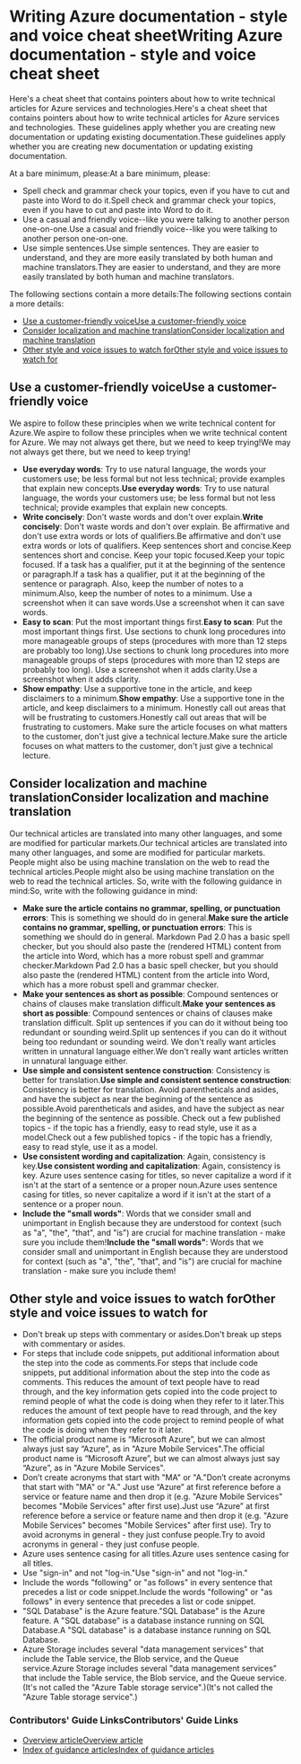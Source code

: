 # <a name="writing-azure-documentation---style-and-voice-cheat-sheet"></a><span data-ttu-id="b94ae-101">Writing Azure documentation - style and voice cheat sheet</span><span class="sxs-lookup"><span data-stu-id="b94ae-101">Writing Azure documentation - style and voice cheat sheet</span></span>
<span data-ttu-id="b94ae-102">Here's a cheat sheet that contains pointers about how to write technical articles for Azure services and technologies.</span><span class="sxs-lookup"><span data-stu-id="b94ae-102">Here's a cheat sheet that contains pointers about how to write technical articles for Azure services and technologies.</span></span> <span data-ttu-id="b94ae-103">These guidelines apply whether you are creating new documentation or updating existing documentation.</span><span class="sxs-lookup"><span data-stu-id="b94ae-103">These guidelines apply whether you are creating new documentation or updating existing documentation.</span></span>

<span data-ttu-id="b94ae-104">At a bare minimum, please:</span><span class="sxs-lookup"><span data-stu-id="b94ae-104">At a bare minimum, please:</span></span>

* <span data-ttu-id="b94ae-105">Spell check and grammar check your topics, even if you have to cut and paste into Word to do it.</span><span class="sxs-lookup"><span data-stu-id="b94ae-105">Spell check and grammar check your topics, even if you have to cut and paste into Word to do it.</span></span>
* <span data-ttu-id="b94ae-106">Use a casual and friendly voice--like you were talking to another person one-on-one.</span><span class="sxs-lookup"><span data-stu-id="b94ae-106">Use a casual and friendly voice--like you were talking to another person one-on-one.</span></span>
* <span data-ttu-id="b94ae-107">Use simple sentences.</span><span class="sxs-lookup"><span data-stu-id="b94ae-107">Use simple sentences.</span></span> <span data-ttu-id="b94ae-108">They are easier to understand, and they are more easily translated by both human and machine translators.</span><span class="sxs-lookup"><span data-stu-id="b94ae-108">They are easier to understand, and they are more easily translated by both human and machine translators.</span></span>

<span data-ttu-id="b94ae-109">The following sections contain a more details:</span><span class="sxs-lookup"><span data-stu-id="b94ae-109">The following sections contain a more details:</span></span>

* <span data-ttu-id="b94ae-110">[Use a customer-friendly voice]</span><span class="sxs-lookup"><span data-stu-id="b94ae-110">[Use a customer-friendly voice]</span></span>
* <span data-ttu-id="b94ae-111">[Consider localization and machine translation]</span><span class="sxs-lookup"><span data-stu-id="b94ae-111">[Consider localization and machine translation]</span></span>
* <span data-ttu-id="b94ae-112">[Other style and voice issues to watch for]</span><span class="sxs-lookup"><span data-stu-id="b94ae-112">[Other style and voice issues to watch for]</span></span>

## <a name="use-a-customer-friendly-voice"></a><span data-ttu-id="b94ae-113">Use a customer-friendly voice</span><span class="sxs-lookup"><span data-stu-id="b94ae-113">Use a customer-friendly voice</span></span>
<span data-ttu-id="b94ae-114">We aspire to follow these principles when we write technical content for Azure.</span><span class="sxs-lookup"><span data-stu-id="b94ae-114">We aspire to follow these principles when we write technical content for Azure.</span></span> <span data-ttu-id="b94ae-115">We may not always get there, but we need to keep trying!</span><span class="sxs-lookup"><span data-stu-id="b94ae-115">We may not always get there, but we need to keep trying!</span></span>

* <span data-ttu-id="b94ae-116">**Use everyday words**: Try to use natural language, the words your customers use; be less formal but not less technical; provide examples that explain new concepts.</span><span class="sxs-lookup"><span data-stu-id="b94ae-116">**Use everyday words**: Try to use natural language, the words your customers use; be less formal but not less technical; provide examples that explain new concepts.</span></span>
* <span data-ttu-id="b94ae-117">**Write concisely**: Don't waste words and don't over explain.</span><span class="sxs-lookup"><span data-stu-id="b94ae-117">**Write concisely**: Don't waste words and don't over explain.</span></span> <span data-ttu-id="b94ae-118">Be affirmative and don't use extra words or lots of qualifiers.</span><span class="sxs-lookup"><span data-stu-id="b94ae-118">Be affirmative and don't use extra words or lots of qualifiers.</span></span> <span data-ttu-id="b94ae-119">Keep sentences short and concise.</span><span class="sxs-lookup"><span data-stu-id="b94ae-119">Keep sentences short and concise.</span></span> <span data-ttu-id="b94ae-120">Keep your topic focused.</span><span class="sxs-lookup"><span data-stu-id="b94ae-120">Keep your topic focused.</span></span> <span data-ttu-id="b94ae-121">If a task has a qualifier, put it at the beginning of the sentence or paragraph.</span><span class="sxs-lookup"><span data-stu-id="b94ae-121">If a task has a qualifier, put it at the beginning of the sentence or paragraph.</span></span> <span data-ttu-id="b94ae-122">Also, keep the number of notes to a minimum.</span><span class="sxs-lookup"><span data-stu-id="b94ae-122">Also, keep the number of notes to a minimum.</span></span> <span data-ttu-id="b94ae-123">Use a screenshot when it can save words.</span><span class="sxs-lookup"><span data-stu-id="b94ae-123">Use a screenshot when it can save words.</span></span>
* <span data-ttu-id="b94ae-124">**Easy to scan**: Put the most important things first.</span><span class="sxs-lookup"><span data-stu-id="b94ae-124">**Easy to scan**: Put the most important things first.</span></span> <span data-ttu-id="b94ae-125">Use sections to chunk long procedures into more manageable groups of steps (procedures with more than 12 steps are probably too long).</span><span class="sxs-lookup"><span data-stu-id="b94ae-125">Use sections to chunk long procedures into more manageable groups of steps (procedures with more than 12 steps are probably too long).</span></span> <span data-ttu-id="b94ae-126">Use a screenshot when it adds clarity.</span><span class="sxs-lookup"><span data-stu-id="b94ae-126">Use a screenshot when it adds clarity.</span></span>
* <span data-ttu-id="b94ae-127">**Show empathy**: Use a supportive tone in the article, and keep disclaimers to a minimum.</span><span class="sxs-lookup"><span data-stu-id="b94ae-127">**Show empathy**: Use a supportive tone in the article, and keep disclaimers to a minimum.</span></span> <span data-ttu-id="b94ae-128">Honestly call out areas that will be frustrating to customers.</span><span class="sxs-lookup"><span data-stu-id="b94ae-128">Honestly call out areas that will be frustrating to customers.</span></span> <span data-ttu-id="b94ae-129">Make sure the article focuses on what matters to the customer, don't just give a technical lecture.</span><span class="sxs-lookup"><span data-stu-id="b94ae-129">Make sure the article focuses on what matters to the customer, don't just give a technical lecture.</span></span>

## <a name="consider-localization-and-machine-translation"></a><span data-ttu-id="b94ae-130">Consider localization and machine translation</span><span class="sxs-lookup"><span data-stu-id="b94ae-130">Consider localization and machine translation</span></span>
<span data-ttu-id="b94ae-131">Our technical articles are translated into many other languages, and some are modified for particular markets.</span><span class="sxs-lookup"><span data-stu-id="b94ae-131">Our technical articles are translated into many other languages, and some are modified for particular markets.</span></span> <span data-ttu-id="b94ae-132">People might also be using machine translation on the web to read the technical articles.</span><span class="sxs-lookup"><span data-stu-id="b94ae-132">People might also be using machine translation on the web to read the technical articles.</span></span> <span data-ttu-id="b94ae-133">So, write with the following guidance in mind:</span><span class="sxs-lookup"><span data-stu-id="b94ae-133">So, write with the following guidance in mind:</span></span>

* <span data-ttu-id="b94ae-134">**Make sure the article contains no grammar, spelling, or punctuation errors**: This is something we should do in general.</span><span class="sxs-lookup"><span data-stu-id="b94ae-134">**Make sure the article contains no grammar, spelling, or punctuation errors**: This is something we should do in general.</span></span> <span data-ttu-id="b94ae-135">Markdown Pad 2.0 has a basic spell checker, but you should also paste the (rendered HTML) content from the article into Word, which has a more robust spell and grammar checker.</span><span class="sxs-lookup"><span data-stu-id="b94ae-135">Markdown Pad 2.0 has a basic spell checker, but you should also paste the (rendered HTML) content from the article into Word, which has a more robust spell and grammar checker.</span></span>
* <span data-ttu-id="b94ae-136">**Make your sentences as short as possible**: Compound sentences or chains of clauses  make translation difficult.</span><span class="sxs-lookup"><span data-stu-id="b94ae-136">**Make your sentences as short as possible**: Compound sentences or chains of clauses  make translation difficult.</span></span> <span data-ttu-id="b94ae-137">Split up sentences if you can do it without being too redundant or sounding weird.</span><span class="sxs-lookup"><span data-stu-id="b94ae-137">Split up sentences if you can do it without being too redundant or sounding weird.</span></span> <span data-ttu-id="b94ae-138">We don't really want articles written in unnatural language either.</span><span class="sxs-lookup"><span data-stu-id="b94ae-138">We don't really want articles written in unnatural language either.</span></span>
* <span data-ttu-id="b94ae-139">**Use simple and consistent sentence construction**: Consistency is better for translation.</span><span class="sxs-lookup"><span data-stu-id="b94ae-139">**Use simple and consistent sentence construction**: Consistency is better for translation.</span></span> <span data-ttu-id="b94ae-140">Avoid parentheticals and asides, and have the subject as near the beginning of the sentence as possible.</span><span class="sxs-lookup"><span data-stu-id="b94ae-140">Avoid parentheticals and asides, and have the subject as near the beginning of the sentence as possible.</span></span> <span data-ttu-id="b94ae-141">Check out a few published topics - if the topic has a friendly, easy to read style, use it as a model.</span><span class="sxs-lookup"><span data-stu-id="b94ae-141">Check out a few published topics - if the topic has a friendly, easy to read style, use it as a model.</span></span>
* <span data-ttu-id="b94ae-142">**Use consistent wording and capitalization**: Again, consistency is key.</span><span class="sxs-lookup"><span data-stu-id="b94ae-142">**Use consistent wording and capitalization**: Again, consistency is key.</span></span> <span data-ttu-id="b94ae-143">Azure uses sentence casing for titles, so never capitalize a word if it isn't at the start of a sentence or a proper noun.</span><span class="sxs-lookup"><span data-stu-id="b94ae-143">Azure uses sentence casing for titles, so never capitalize a word if it isn't at the start of a sentence or a proper noun.</span></span>
* <span data-ttu-id="b94ae-144">**Include the "small words"**: Words that we consider small and unimportant in English because they are understood for context (such as "a", "the", "that", and "is") are crucial for machine translation - make sure you include them!</span><span class="sxs-lookup"><span data-stu-id="b94ae-144">**Include the "small words"**: Words that we consider small and unimportant in English because they are understood for context (such as "a", "the", "that", and "is") are crucial for machine translation - make sure you include them!</span></span>

## <a name="other-style-and-voice-issues-to-watch-for"></a><span data-ttu-id="b94ae-145">Other style and voice issues to watch for</span><span class="sxs-lookup"><span data-stu-id="b94ae-145">Other style and voice issues to watch for</span></span>
* <span data-ttu-id="b94ae-146">Don't break up steps with commentary or asides.</span><span class="sxs-lookup"><span data-stu-id="b94ae-146">Don't break up steps with commentary or asides.</span></span>
* <span data-ttu-id="b94ae-147">For steps that include code snippets, put additional information about the step into the code as comments.</span><span class="sxs-lookup"><span data-stu-id="b94ae-147">For steps that include code snippets, put additional information about the step into the code as comments.</span></span> <span data-ttu-id="b94ae-148">This reduces the amount of text people have to read through, and the key information gets copied into the code project to remind people of what the code is doing when they refer to it later.</span><span class="sxs-lookup"><span data-stu-id="b94ae-148">This reduces the amount of text people have to read through, and the key information gets copied into the code project to remind people of what the code is doing when they refer to it later.</span></span>
* <span data-ttu-id="b94ae-149">The official product name is “Microsoft Azure”, but we can almost always just say “Azure”, as in "Azure Mobile Services".</span><span class="sxs-lookup"><span data-stu-id="b94ae-149">The official product name is “Microsoft Azure”, but we can almost always just say “Azure”, as in "Azure Mobile Services".</span></span>
* <span data-ttu-id="b94ae-150">Don’t create acronyms that start with "MA" or "A."</span><span class="sxs-lookup"><span data-stu-id="b94ae-150">Don’t create acronyms that start with "MA" or "A."</span></span> <span data-ttu-id="b94ae-151">Just use “Azure” at first reference before a service or feature name and then drop it (e.g. "Azure Mobile Services" becomes "Mobile Services" after first use).</span><span class="sxs-lookup"><span data-stu-id="b94ae-151">Just use “Azure” at first reference before a service or feature name and then drop it (e.g. "Azure Mobile Services" becomes "Mobile Services" after first use).</span></span> <span data-ttu-id="b94ae-152">Try to avoid acronyms in general - they just confuse people.</span><span class="sxs-lookup"><span data-stu-id="b94ae-152">Try to avoid acronyms in general - they just confuse people.</span></span>
* <span data-ttu-id="b94ae-153">Azure uses sentence casing for all titles.</span><span class="sxs-lookup"><span data-stu-id="b94ae-153">Azure uses sentence casing for all titles.</span></span>
* <span data-ttu-id="b94ae-154">Use "sign-in" and not "log-in."</span><span class="sxs-lookup"><span data-stu-id="b94ae-154">Use "sign-in" and not "log-in."</span></span>
* <span data-ttu-id="b94ae-155">Include the words "following" or "as follows" in every sentence that precedes a list or code snippet.</span><span class="sxs-lookup"><span data-stu-id="b94ae-155">Include the words "following" or "as follows" in every sentence that precedes a list or code snippet.</span></span>
* <span data-ttu-id="b94ae-156">"SQL Database" is the Azure feature.</span><span class="sxs-lookup"><span data-stu-id="b94ae-156">"SQL Database" is the Azure feature.</span></span> <span data-ttu-id="b94ae-157">A "SQL database" is a database instance running on SQL Database.</span><span class="sxs-lookup"><span data-stu-id="b94ae-157">A "SQL database" is a database instance running on SQL Database.</span></span>
* <span data-ttu-id="b94ae-158">Azure Storage includes several "data management services" that include the Table service, the Blob service, and the Queue service.</span><span class="sxs-lookup"><span data-stu-id="b94ae-158">Azure Storage includes several "data management services" that include the Table service, the Blob service, and the Queue service.</span></span> <span data-ttu-id="b94ae-159">(It's not called the "Azure Table storage service".)</span><span class="sxs-lookup"><span data-stu-id="b94ae-159">(It's not called the "Azure Table storage service".)</span></span>

### <a name="contributors-guide-links"></a><span data-ttu-id="b94ae-160">Contributors' Guide Links</span><span class="sxs-lookup"><span data-stu-id="b94ae-160">Contributors' Guide Links</span></span>
* [<span data-ttu-id="b94ae-161">Overview article</span><span class="sxs-lookup"><span data-stu-id="b94ae-161">Overview article</span></span>](../README.md)
* [<span data-ttu-id="b94ae-162">Index of guidance articles</span><span class="sxs-lookup"><span data-stu-id="b94ae-162">Index of guidance articles</span></span>](contributor-guide-index.md)

<!--Anchors-->
[Use a customer-friendly voice]: #use-a-customer-friendly-voice
[Consider localization and machine translation]: #consider-localization-and-machine-translation
[other style and voice issues to watch for]: #other-style-and-voice-issues-to-watch-for
